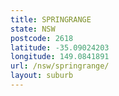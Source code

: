 ```yaml
---
title: SPRINGRANGE
state: NSW
postcode: 2618
latitude: -35.09024203
longitude: 149.0841891
url: /nsw/springrange/
layout: suburb
---
```

